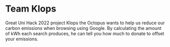 # Team Klops
Great Uni Hack 2022 project
Klops the Octopus wants to help us reduce our carbon emissions when browsing using Google. By calculating the amount of kWh each search produces, he can tell you how much to donate to offset your emissions.
